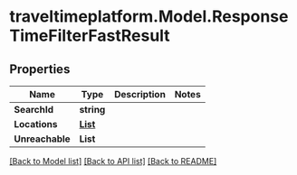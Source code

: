 # traveltimeplatform.Model.ResponseTimeFilterFastResult
## Properties

Name | Type | Description | Notes
------------ | ------------- | ------------- | -------------
**SearchId** | **string** |  | 
**Locations** | [**List<ResponseTimeFilterFastLocation>**](ResponseTimeFilterFastLocation.md) |  | 
**Unreachable** | **List<string>** |  | 

[[Back to Model list]](../README.md#documentation-for-models) [[Back to API list]](../README.md#documentation-for-api-endpoints) [[Back to README]](../README.md)

